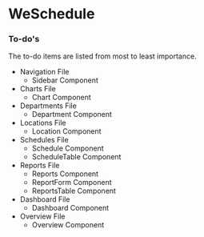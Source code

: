 # WeSchedule

### To-do's
The to-do items are listed from most to least importance.

- Navigation File
    + Sidebar Component
- Charts File
    + Chart Component
- Departments File
    + Department Component
- Locations File
    + Location Component
- Schedules File
    + Schedule Component
    + ScheduleTable  Component
- Reports File
    + Reports Component
    + ReportForm Component
    + ReportsTable Component
- Dashboard File
    + Dashboard Component
- Overview File
    + Overview Component
